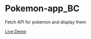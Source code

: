 # Pokemon-app_BC

Fetch API for pokemon and display them

[Live Demo](https://poke-mon-app.vercel.app/)
